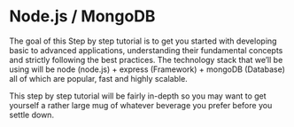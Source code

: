 Node.js / MongoDB
======

The goal of this Step by step tutorial is to get you started with developing basic to advanced applications, understanding their fundamental concepts and strictly following the best practices. The technology stack that we’ll be using will be node (node.js) + express (Framework) + mongoDB (Database) all of which are popular, fast and highly scalable.

This step by step tutorial will be fairly in-depth so you may want to get yourself a rather large mug of whatever beverage you prefer before you settle down.
